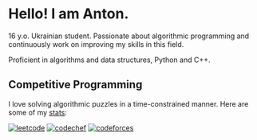 # Hello! I am Anton.

16 y.o. Ukrainian student. Passionate about algorithmic programming and continuously work on improving my skills in this field.

Proficient in algorithms and data structures, Python and C++.

## Competitive Programming

I love solving algorithmic puzzles in a time-constrained manner. Here are some of my [stats](https://clist.by/coder/Anton_M/):

[![leetcode](https://cp-logo.vercel.app/leetcode/AntonMelnyk?logo=true)](https://leetcode.com/u/AntonMelnyk/)
[![codechef](https://cp-logo.vercel.app/codechef/gramazeka22?logo=true)](https://www.codechef.com/users/gramazeka22)
[![codeforces](https://cp-logo.vercel.app/codeforces/Tony1506?logo=true)](https://codeforces.com/profile/Tony1506)

